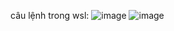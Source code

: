 câu lệnh trong wsl:
![image](https://github.com/user-attachments/assets/550f33bc-7aab-4aaf-b151-dd0a788a336d)
![image](https://github.com/user-attachments/assets/43ef320f-370d-4a66-bbb5-5178371c3e97)
